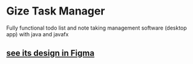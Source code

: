 # Gize Task Manager

Fully functional todo list and note taking management software (desktop app)
with java and javafx

## <a href="https://www.figma.com/file/qwhp9yWQvWAVxU6JE5kx1O/ToDoList?type=design&node-id=0%3A1&t=1jegm1lkgZeZw71D-1"> see its design in Figma </a>
